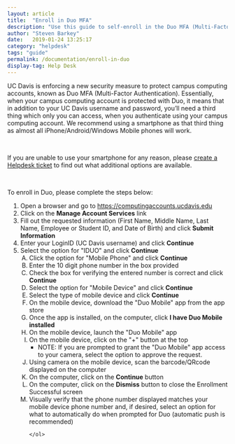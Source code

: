 ```yaml
---
layout: article
title:  "Enroll in Duo MFA"
description: "Use this guide to self-enroll in the Duo MFA (Multi-Factor Authentication) service used on campus."
author: "Steven Barkey"
date:   2019-01-24 13:25:17
category: "helpdesk"
tags: "guide"
permalink: /documentation/enroll-in-duo
display-tag: Help Desk
---
```


<p>UC Davis is enforcing a new security measure to protect campus computing accounts, known as Duo MFA (Multi-Factor Authentication).  Essentially, when your campus computing account is protected with Duo, it means that in addition to your UC Davis username and password, you’ll need a third thing which only you can access, when you authenticate using your campus computing account.  We recommend using a smartphone as that third thing as almost all iPhone/Android/Windows Mobile phones will work.</p>
<br />
<p>If you are unable to use your smartphone for any reason, please <a class="external-link" href="https://computing.caes.ucdavis.edu/documentation/help-desk-ticket" target="_parent">create a Helpdesk ticket</a> to find out what additional options are available.</p>
<br />
<p>To enroll in Duo, please complete the steps below:</p>
<ol style="PADDING-LEFT: 30px">
  <li>Open a browser and go to <a class="external-link" href="https://computingaccounts.ucdavis.edu" target="_blank">https://computingaccounts.ucdavis.edu</a></li>
  <li>Click on the <b>Manage Account Services</b> link</li>
  <li>Fill out the requested information (First Name, Middle Name, Last Name, Employee or Student ID, and Date of Birth) and click <b>Submit Information</b></li>
  <li>Enter your LoginID (UC Davis username) and click <b>Continue</b></li>
  <li>Select the option for "IDUO" and click <b>Continue</b>
    <ol type="A" style="PADDING-LEFT: 20px">
      <li>Click the option for "Mobile Phone" and click <b>Continue</b></li>
      <li>Enter the 10 digit phone number in the box provided</li>
      <li>Check the box for verifying the entered number is correct and click <b>Continue</b></li>
      <li>Select the option for "Mobile Device" and click <b>Continue</b></li>
      <li>Select the type of mobile device and click <b>Continue</b></li>
      <li>On the mobile device, download the "Duo Mobile" app from the app store</li>
      <li>Once the app is installed, on the computer, click <b>I have Duo Mobile installed</b></li>
      <li>On the mobile device, launch the "Duo Mobile" app</li>
      <li>On the mobile device, click on the "+" button at the top
        <ul style="PADDING-LEFT: 20px">
          <li>NOTE: If you are prompted to grant the "Duo Mobile" app access to your camera, select the option to approve the request.</li>
        </ul>
      </li>
      <li>Using camera on the mobile device, scan the barcode/QRcode displayed on the computer</li>
      <li>On the computer, click on the <b>Continue</b> button</li>
      <li>On the computer, click on the <b>Dismiss</b> button to close the Enrollment Successful screen</li>
      <li>Visually verify that the phone number displayed matches your mobile device phone number and, if desired, select an option for what to automatically do when prompted for Duo (automatic push is recommended)</li>

    </ol>
  </li>
</ol>
